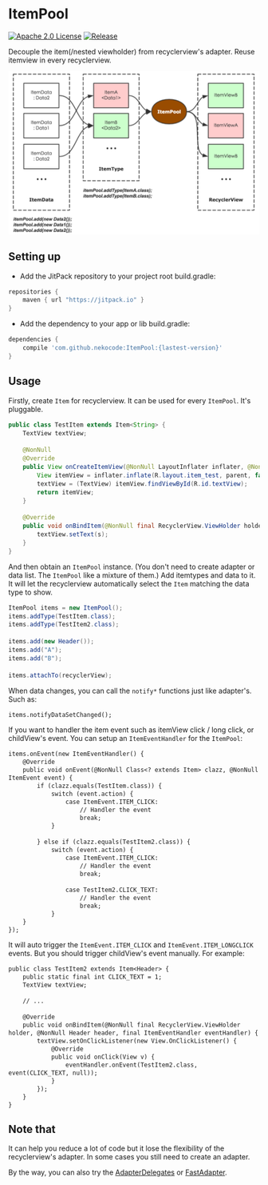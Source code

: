 # ItemPool
[![Apache 2.0 License](https://img.shields.io/badge/license-Apache%202.0-blue.svg?style=flat)](http://www.apache.org/licenses/LICENSE-2.0.html) [![Release](https://img.shields.io/github/release/nekocode/ItemPool.svg?label=Jitpack)](https://jitpack.io/#nekocode/ItemPool)

Decouple the item(/nested viewholder) from recyclerview's adapter. Reuse itemview in every recyclerview.

![description](art/description.png)

## Setting up
- Add the JitPack repository to your project root build.gradle:
```gradle
repositories {
    maven { url "https://jitpack.io" }
}
```

- Add the dependency to your app or lib build.gradle:
```gradle
dependencies {
    compile 'com.github.nekocode:ItemPool:{lastest-version}'
}
```

## Usage

Firstly, create `Item` for recyclerview. It can be used for every `ItemPool`. It's pluggable.

```java
public class TestItem extends Item<String> {
    TextView textView;

    @NonNull
    @Override
    public View onCreateItemView(@NonNull LayoutInflater inflater, @NonNull ViewGroup parent) {
        View itemView = inflater.inflate(R.layout.item_test, parent, false);
        textView = (TextView) itemView.findViewById(R.id.textView);
        return itemView;
    }

    @Override
    public void onBindItem(@NonNull final RecyclerView.ViewHolder holder, @NonNull String s, ItemEventHandler eventHandler) {
        textView.setText(s);
    }
}
```

And then obtain an `ItemPool` instance. (You don't need to create adapter or data list. The `ItemPool` like a mixture of them.) Add itemtypes and data to it. It will let the recyclerview automatically select the `Item` matching the data type to show.

```java
ItemPool items = new ItemPool();
items.addType(TestItem.class);
items.addType(TestItem2.class);

items.add(new Header());
items.add("A");
items.add("B");

items.attachTo(recyclerView);
```

When data changes, you can call the `notify*` functions just like adapter's. Such as:

```
items.notifyDataSetChanged();
```

If you want to handler the item event such as itemView click / long click, or childView's event. You can setup an `ItemEventHandler` for the `ItemPool`:

```
items.onEvent(new ItemEventHandler() {
    @Override
    public void onEvent(@NonNull Class<? extends Item> clazz, @NonNull ItemEvent event) {
        if (clazz.equals(TestItem.class)) {
            switch (event.action) {
                case ItemEvent.ITEM_CLICK:
                    // Handler the event
                    break;
            }

        } else if (clazz.equals(TestItem2.class)) {
            switch (event.action) {
                case ItemEvent.ITEM_CLICK:
                    // Handler the event
                    break;

                case TestItem2.CLICK_TEXT:
                    // Handler the event
                    break;
            }
    }
});
```

It will auto trigger the `ItemEvent.ITEM_CLICK` and `ItemEvent.ITEM_LONGCLICK` events. But you should trigger childView's event manually. For example:

```
public class TestItem2 extends Item<Header> {
    public static final int CLICK_TEXT = 1;
    TextView textView;

    // ...

    @Override
    public void onBindItem(@NonNull final RecyclerView.ViewHolder holder, @NonNull Header header, final ItemEventHandler eventHandler) {
        textView.setOnClickListener(new View.OnClickListener() {
            @Override
            public void onClick(View v) {
                eventHandler.onEvent(TestItem2.class, event(CLICK_TEXT, null));
            }
        });
    }
}
```

## Note that

It can help you reduce a lot of code but it lose the flexibility of the recyclerview's adapter. In some cases you still need to create an adapter.

By the way, you can also try the [AdapterDelegates](https://github.com/sockeqwe/AdapterDelegates) or [FastAdapter](https://github.com/mikepenz/FastAdapter).